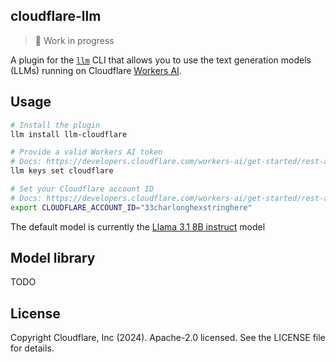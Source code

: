## cloudflare-llm

> 🚧 Work in progress

A plugin for the [`llm`](https://llm.datasette.io/en/stable/) CLI that allows you to use the text generation models (LLMs) running on Cloudflare [Workers AI](https://developers.cloudflare.com/workers-ai/models/#text-generation).

## Usage

```sh
# Install the plugin
llm install llm-cloudflare

# Provide a valid Workers AI token
# Docs: https://developers.cloudflare.com/workers-ai/get-started/rest-api/#1-get-api-token-and-account-id
llm keys set cloudflare

# Set your Cloudflare account ID
# Docs: https://developers.cloudflare.com/workers-ai/get-started/rest-api/#1-get-api-token-and-account-id
export CLOUDFLARE_ACCOUNT_ID="33charlonghexstringhere"
```

The default model is currently the [Llama 3.1 8B instruct](https://developers.cloudflare.com/workers-ai/models/llama-3.1-8b-instruct) model

## Model library

TODO

## License

Copyright Cloudflare, Inc (2024). Apache-2.0 licensed. See the LICENSE file for details.
